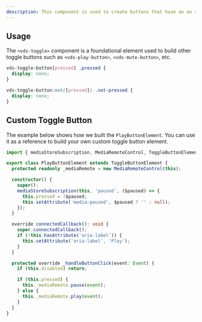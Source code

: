 ```yaml
---
description: This component is used to create buttons that have an on and off state (i.e., toggle).
---
```


## Usage

The `<vds-toggle>` component is a foundational element used to build other toggle buttons such as
`<vds-play-button>`, `<vds-mute-button>`, etc.

<slot name="usage" />

```css
vds-toggle-button[pressed] .pressed {
  display: none;
}

vds-toggle-button:not([pressed]) .not-pressed {
  display: none;
}
```

## Custom Toggle Button

The example below shows how we built the `PlayButtonElement`. You can use it as a reference to
build your own custom toggle button element.

```ts title="PlayButtonElement.ts"|copy
import { mediaStoreSubscription, MediaRemoteControl, ToggleButtonElement } from '@vidstack/player';

export class PlayButtonElement extends ToggleButtonElement {
  protected readonly _mediaRemote = new MediaRemoteControl(this);

  constructor() {
    super();
    mediaStoreSubscription(this, 'paused', ($paused) => {
      this.pressed = !$paused;
      this.setAttribute('media-paused', $paused ? '' : null);
    });
  }

  override connectedCallback(): void {
    super.connectedCallback();
    if (!this.hasAttribute('aria-label')) {
      this.setAttribute('aria-label', 'Play');
    }
  }

  protected override _handleButtonClick(event: Event) {
    if (this.disabled) return;

    if (this.pressed) {
      this._mediaRemote.pause(event);
    } else {
      this._mediaRemote.play(event);
    }
  }
}
```
